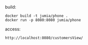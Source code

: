 build:

    docker build -t jumia/phone .      
    docker run -p 8080:8080 jumia/phone

access:

    http://localhost:8080/customersView/
